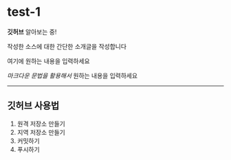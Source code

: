 # test-1

**깃허브** 알아보는 중!

작성한 소스에 대한 간단한 소개글을 작성합니다

여기에 원하는 내용을 입력하세요

*마크다운 문법을 활용해서* 원하는 내용을 입력하세요

---

## 깃허브 사용법

1. 원격 저장소 만들기
2. 지역 저장소 만들기
3. 커밋하기
4. 푸시하기

